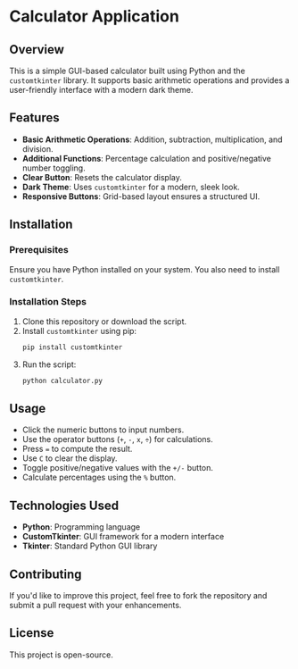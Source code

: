 # Calculator Application

## Overview
This is a simple GUI-based calculator built using Python and the `customtkinter` library. It supports basic arithmetic operations and provides a user-friendly interface with a modern dark theme.

## Features
- **Basic Arithmetic Operations**: Addition, subtraction, multiplication, and division.
- **Additional Functions**: Percentage calculation and positive/negative number toggling.
- **Clear Button**: Resets the calculator display.
- **Dark Theme**: Uses `customtkinter` for a modern, sleek look.
- **Responsive Buttons**: Grid-based layout ensures a structured UI.

## Installation
### Prerequisites
Ensure you have Python installed on your system. You also need to install `customtkinter`.

### Installation Steps
1. Clone this repository or download the script.
2. Install `customtkinter` using pip:
   ```sh
   pip install customtkinter
   ```
3. Run the script:
   ```sh
   python calculator.py
   ```

## Usage
- Click the numeric buttons to input numbers.
- Use the operator buttons (`+`, `-`, `x`, `÷`) for calculations.
- Press `=` to compute the result.
- Use `C` to clear the display.
- Toggle positive/negative values with the `+/-` button.
- Calculate percentages using the `%` button.

## Technologies Used
- **Python**: Programming language
- **CustomTkinter**: GUI framework for a modern interface
- **Tkinter**: Standard Python GUI library

## Contributing
If you'd like to improve this project, feel free to fork the repository and submit a pull request with your enhancements.

## License
This project is open-source.

